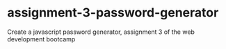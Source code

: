 # assignment-3-password-generator
Create a javascript password generator, assignment 3 of the web development bootcamp
